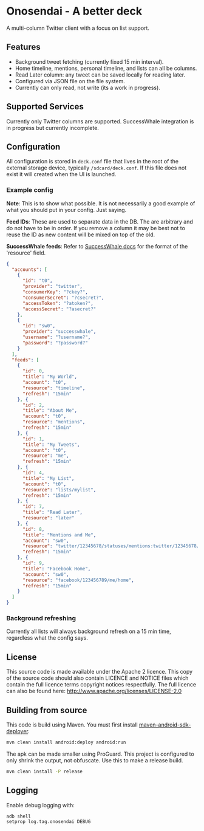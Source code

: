 Onosendai - A better deck
=========================

A multi-column Twitter client with a focus on list support.

Features
--------

* Background tweet fetching (currently fixed 15 min interval).
* Home timeline, mentions, personal timeline, and lists can all be columns.
* Read Later column: any tweet can be saved locally for reading later.
* Configured via JSON file on the file system.
* Currently can only read, not write (its a work in progress).

Supported Services
------------------

Currently only Twitter columns are supported.
SuccessWhale integration is in progress but currently incomplete.

Configuration
-------------

All configuration is stored in `deck.conf` file that lives in the root
of the external storage device, typically `/sdcard/deck.conf`.
If this file does not exist it will created when the UI is launched.

### Example config

**Note**: This is to show what possible.  It is not necessarily a good example of what you should put in your config.  Just saying.

**Feed IDs**: These are used to separate data in the DB.
The are arbitrary and do not have to be in order.
If you remove a column it may be best not to reuse the ID as new content will be mixed on top of the old.

**SuccessWhale feeds**: Refer to [SuccessWhale docs](https://github.com/ianrenton/successwhale-api/blob/master/docs/feed-get.md) for the format of the 'resource' field.

```JSON
{
  "accounts": [
    {
      "id": "t0",
      "provider": "twitter",
      "consumerKey": "?ckey?",
      "consumerSecret": "?csecret?",
      "accessToken": "?atoken?",
      "accessSecret": "?asecret?"
    },
    {
      "id": "sw0",
      "provider": "successwhale",
      "username": "?username?",
      "password": "?password?"
    }
  ],
  "feeds": [
    {
      "id": 0,
      "title": "My World",
      "account": "t0",
      "resource": "timeline",
      "refresh": "15min"
    }, {
      "id": 2,
      "title": "About Me",
      "account": "t0",
      "resource": "mentions",
      "refresh": "15min"
    }, {
      "id": 1,
      "title": "My Tweets",
      "account": "t0",
      "resource": "me",
      "refresh": "15min"
    }, {
      "id": 4,
      "title": "My List",
      "account": "t0",
      "resource": "lists/mylist",
      "refresh": "15min"
    }, {
      "id": 7,
      "title": "Read Later",
      "resource": "later"
    }, {
      "id": 8,
      "title": "Mentions and Me",
      "account": "sw0",
      "resource": "twitter/12345678/statuses/mentions:twitter/12345678/statuses/user_timeline",
      "refresh": "15min"
    }, {
      "id": 9,
      "title": "Facebook Home",
      "account": "sw0",
      "resource": "facebook/123456789/me/home",
      "refresh": "15min"
    }
  ]
}
```

### Background refreshing

Currently all lists will always background refresh on a 15 min time, regardless what the config says.

License
-------
This source code is made available under the Apache 2 licence.
This copy of the source code should also contain LICENCE and NOTICE files which contain the full licence terms copyright notices respectfully.
The full licence can also be found here: http://www.apache.org/licenses/LICENSE-2.0

Building from source
--------------------

This code is build using Maven.
You must first install [maven-android-sdk-deployer](https://github.com/mosabua/maven-android-sdk-deployer).

```sh
mvn clean install android:deploy android:run
```

The apk can be made smaller using ProGuard.  This project is configured to only shrink the output, not obfuscate.  Use this to make a release build.

```sh
mvn clean install -P release
```

Logging
-------

Enable debug logging with:
```sh
adb shell
setprop log.tag.onosendai DEBUG
```

